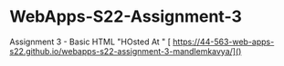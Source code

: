 # WebApps-S22-Assignment-3
Assignment 3 - Basic HTML
"HOsted At " [ https://44-563-web-apps-s22.github.io/webapps-s22-assignment-3-mandlemkavya/]()
